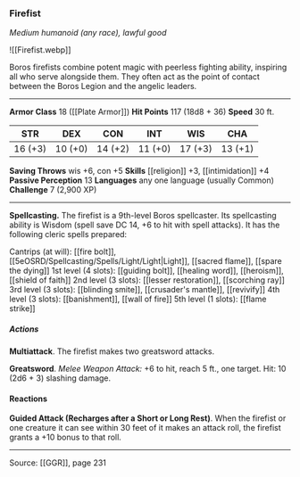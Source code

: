### Firefist
_Medium humanoid (any race), lawful good_

![[Firefist.webp]]

Boros firefists combine potent magic with peerless fighting ability, inspiring all who serve alongside them. They often act as the point of contact between the Boros Legion and the angelic leaders.






---

**Armor Class** 18 ([[Plate Armor]])
**Hit Points** 117 (18d8 + 36)
**Speed** 30 ft.

| STR     | DEX     | CON     | INT     | WIS     | CHA     |
|---------|---------|---------|---------|---------|---------|
| 16 (+3) | 10 (+0) | 14 (+2) | 11 (+0) | 17 (+3) | 13 (+1) |

**Saving Throws** wis +6, con +5
**Skills** [[religion]] +3, [[intimidation]] +4
**Passive Perception** 13
**Languages** any one language (usually Common)
**Challenge** 7 (2,900 XP)

---

**Spellcasting.** The firefist is a 9th-level Boros spellcaster. Its spellcasting ability is Wisdom (spell save DC 14, +6 to hit with spell attacks). It has the following cleric spells prepared:

Cantrips (at will): [[fire bolt]], [[5eOSRD/Spellcasting/Spells/Light/Light|Light]], [[sacred flame]], [[spare the dying]]
1st level (4 slots): [[guiding bolt]], [[healing word]], [[heroism]], [[shield of faith]]
2nd level (3 slots): [[lesser restoration]], [[scorching ray]]
3rd level (3 slots): [[blinding smite]], [[crusader's mantle]], [[revivify]]
4th level (3 slots): [[banishment]], [[wall of fire]]
5th level (1 slots): [[flame strike]]

##### Actions
**Multiattack**. The firefist makes two greatsword attacks.

**Greatsword**. _Melee Weapon Attack:_ +6 to hit, reach 5 ft., one target. Hit: 10 (2d6 + 3) slashing damage.

#### Reactions
**Guided Attack (Recharges after a Short or Long Rest)**. When the firefist or one creature it can see within 30 feet of it makes an attack roll, the firefist grants a +10 bonus to that roll.


---

Source: [[GGR]], page 231